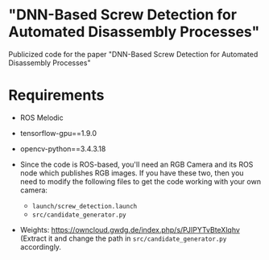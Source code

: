 # "DNN-Based Screw Detection for Automated Disassembly Processes"
Publicized code for the paper "DNN-Based Screw Detection for Automated Disassembly Processes"

# Requirements

- ROS Melodic
- tensorflow-gpu==1.9.0
- opencv-python==3.4.3.18
- Since the code is ROS-based, you'll need an RGB Camera and its ROS node which publishes RGB images. If you have these two, then you need to modify the following files to get the code working with your own camera:
   - `launch/screw_detection.launch`
   - `src/candidate_generator.py`

- Weights: https://owncloud.gwdg.de/index.php/s/PJIPYTvBteXlqhv (Extract it and change the path in `src/candidate_generator.py` accordingly.
